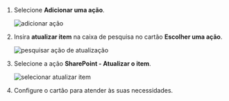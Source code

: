 1. Selecione **Adicionar uma ação**.
   
    ![adicionar ação](includes/media/modern-approvals/add-update-item-action.png)
2. Insira **atualizar item** na caixa de pesquisa no cartão **Escolher uma ação**.
   
    ![pesquisar ação de atualização](includes/media/modern-approvals/search-update-item-rejected.png)
3. Selecione a ação **SharePoint - Atualizar o item**.
   
    ![selecionar atualizar item](includes/media/modern-approvals/select-update-item-no.png)
4. Configure o cartão para atender às suas necessidades.

